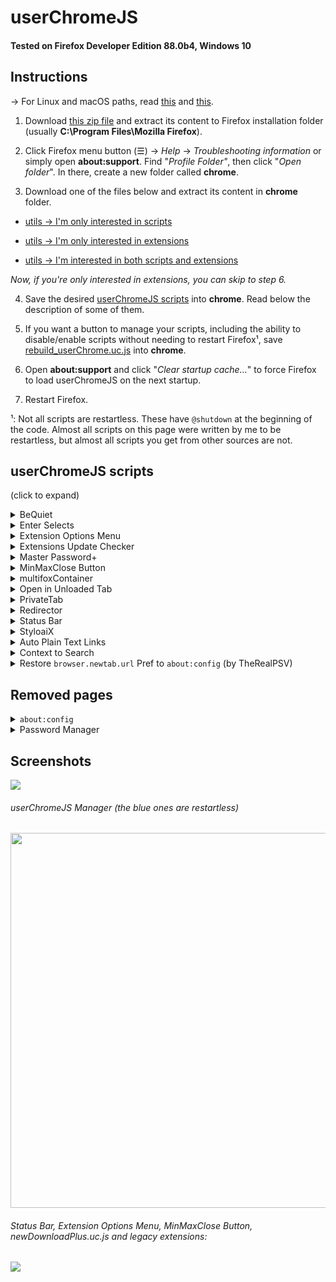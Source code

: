 # userChromeJS

#### Tested on Firefox Developer Edition 88.0b4, Windows 10

## Instructions

→ For Linux and macOS paths, read [this](https://github.com/xiaoxiaoflood/firefox-scripts/issues/8#issuecomment-467619800) and [this](https://developer.mozilla.org/en-US/docs/Mozilla/Firefox/Enterprise_deployment_before_60#Configuration).

1. Download [this zip file](https://raw.githubusercontent.com/xiaoxiaoflood/firefox-scripts/master/fx-folder.zip) and extract its content to Firefox installation folder (usually **C:\Program Files\Mozilla Firefox**).

2. Click Firefox menu button (☰) -> *Help* -> *Troubleshooting information* or simply open **about:support**. Find "*Profile Folder"*, then click "*Open folder*". In there, create a new folder called **chrome**.

3. Download one of the files below and extract its content in **chrome** folder.

 - [utils → I'm only interested in scripts](https://raw.githubusercontent.com/xiaoxiaoflood/firefox-scripts/master/utils_scripts_only.zip)

 - [utils → I'm only interested in extensions](https://raw.githubusercontent.com/xiaoxiaoflood/firefox-scripts/master/utils_extensions_only.zip)
 
 - [utils → I'm interested in both scripts and extensions](https://raw.githubusercontent.com/xiaoxiaoflood/firefox-scripts/master/utils.zip)

*Now, if you're only interested in extensions, you can skip to step 6.*

4. Save the desired [userChromeJS scripts](https://github.com/xiaoxiaoflood/firefox-scripts/tree/master/chrome) into **chrome**. Read below the description of some of them.

5. If you want a button to manage your scripts, including the ability to disable/enable scripts without needing to restart Firefox¹, save [rebuild_userChrome.uc.js](https://raw.githubusercontent.com/xiaoxiaoflood/firefox-scripts/master/chrome/rebuild_userChrome.uc.js) into **chrome**.

6. Open **about:support** and click "*Clear startup cache…*" to force Firefox to load userChromeJS on the next startup.

7. Restart Firefox.

¹: Not all scripts are restartless. These have `@shutdown` at the beginning of the code. Almost all scripts on this page were written by me to be restartless, but almost all scripts you get from other sources are not.

## userChromeJS scripts

(click to expand)
<details>
  <summary>BeQuiet</summary>
 The main purpose of this script is to control media without having to select the tab playing it. So I can play/pause a YouTube video or skip to the next song in Deezer while browsing Reddit, for example.
 Three hotkeys are defined by this script: Ctrl+Alt+S to play/pause, Ctrl+Alt+D to next song and Ctrl+Alt+A to previous song.
 
  Besides that, no more than one tab should play audio at the same time. Each tab paused by another tab that starts playing is added to a stack. So if I open a new YouTube video while there's already one playing, the new tab starts playing and the other is paused. When the video ends or when I pause it, the first YouTube tab resumes playing.
 
 As for now, I only added support for a few sites, like Deezer, Spotify and YouTube. I chose not to support next/previous in YouTube, only play/pause.
 
  [Download link](https://raw.githubusercontent.com/xiaoxiaoflood/firefox-scripts/master/chrome/BeQuiet.uc.js). 
</details>
<details>
  <summary>Enter Selects</summary>
  Have you ever been frustrated because you wanted, for example, that Firefox autofills "https://www.youtube.com/feed/subscriptions" when you type "youtube" in location bar? That's because Firefox only autofills domains, so it will never go further than just "https://www.youtube.com/". Also because of this, Firefox will never autofill "https://www.reddit.com/r/firefox/" when you type "firefox", no matter how many times you've visited that page.
  
  I don't like this. Firefox should be smart to always prioritize the page with higher "visit score" in browser history. That's what this script fixes. It preselects the first suggestion from address bar. For instance, if this page is the first suggestion when you type "xiaoxiaoflood", you don't need to press down arrow key before Enter.
  
  Pages you usually visit will always rise to the first position, so accessing any frequent page will be as easy as typing no more than three chars + Enter, like just "you" + Enter to load YouTube Feed directly instead of YouTube homepage. It's even possible to teach Firefox to selects YouTube Feed with "y" and YouTube Homepage with "yo", it's just a matter of practice.
  
  This script replaces urlbar autocomplete, so `browser.urlbar.autoFill` is disabled on install. If at any time you miss domain autofill, you still sort of can achieve that by pressing Tab IF the domain of first suggestion matches what you've typed so far. Example: you typed "*git*" and the first suggestion is from *github.com*. Pressing Tab key will autocomplete the domain even if the first suggestion is not just github.com - it may be github.com/whatever. But if the typed input doesn't match the domain of the first suggestion, then Tab key will have default behavior of selecting next suggestion just like down arrow key.

  [Download link](https://raw.githubusercontent.com/xiaoxiaoflood/firefox-scripts/master/chrome/enterSelects.uc.js). 
</details>
<details>
  <summary>Extension Options Menu</summary>
  A single toolbar button to manage all your extensions. It opens a menu listing each extension. Left-click to open Options from the hovered addon, right-click to enable/disable, Ctrl + right-click to uninstall. Hover anywhere on the menu to see more.

  Screenshot:
  
  ![](https://i.imgur.com/FWs3pYl.png)

  [Download link](https://raw.githubusercontent.com/xiaoxiaoflood/firefox-scripts/master/chrome/extensionOptionsMenu.uc.js).
</details>
<details>
  <summary>Extensions Update Checker</summary>
  Firefox checks for available updates every 24 hours. You can disable autoinstall updates, but then you'll only know there are available updates if you manually open Add-ons Manager. This script:
 
  - Disables autoinstall updates for every addon.
  - Just after the daily check, if there's an update available it will open Add-ons Manager directly in "Available Updates" view, so that you can track changes before updating (you can click on the extension, then click "Release Notes" button).
  - You can fill `ignoreList` if you are deliberately using an outdated version of an extension and don't want to be notified that an update is available.

  [Download link](https://raw.githubusercontent.com/xiaoxiaoflood/firefox-scripts/master/chrome/extensionsUpdateChecker.uc.js).
</details>
<details>
  <summary>Master Password+</summary>
  Locks Firefox with password. This will prompt the password on browser startup or anytime when you lock it with Ctrl+Alt+Shift+W.
  
  You need to set a master password in <i>Firefox Options > Privacy & Security > [×] Use a Primary Password</i>.

  [Download link](https://raw.githubusercontent.com/xiaoxiaoflood/firefox-scripts/master/chrome/masterPasswordPlus.uc.js).  

  Locked:
  ![](https://i.imgur.com/cE3sUGT.png)

  Unlocked:
  ![](https://i.imgur.com/KOkEJq5.png)
</details>
<details>
  <summary>MinMaxClose Button</summary>
  Toolbar button to replace window buttons (minimize, maximize and close). I'm a Windows user and use Tree Style Tab with hidden titlebar, so I need this.
 
 - <i>Left-click</i> to minimize (so I can't close it accidentally).
 
 - <i>Right-click</i> to close.
 
 - <i>Middleclick</i> restores to fixed position/size (edit script code with your preferred values). If you want to restore to previous position/size, use <i>Shift + Middleclick</i>.
  
  ![](https://raw.githubusercontent.com/xiaoxiaoflood/firefox-scripts/master/screenshots/minmaxclose.png)

  [Download link](https://raw.githubusercontent.com/xiaoxiaoflood/firefox-scripts/master/chrome/minMaxCloseButton.uc.js).
</details>
<details>
  <summary>multifoxContainer</summary>
  When Firefox introduced containers, I created this script to get some features that I missed from Multifox, the legacy addon that implemented "containers" years before Firefox having this feature by default.
  Since then, Firefox has added some things this script had, so I removed them. But I still use it for two things:
  
  - New tabs (Ctrl+T or New Tab button) inherits the container of current tab (except for Private Tabs).
  
  - The label in urlbar serves as menubutton to reopen current tab in other container. With left click, current tab is replaced. With middleclick, a new tab is opened without closing the other one.
  
  ![](https://i.imgur.com/BE7oPcu.png)

  [Download link](https://raw.githubusercontent.com/xiaoxiaoflood/firefox-scripts/master/chrome/multifoxContainer.uc.js).
</details>
<details>
  <summary>Open in Unloaded Tab</summary>
  Creates an item in contextmenu to open links/bookmarks/history in unloaded tabs, i.e., the tab is created, but it will only load when selected. Just like unloaded tabs when you restore previous session.
 So you can, for example, open multiple related YouTube videos and load them one by one. Or open an entire bookmark folder in tabs without freezing the browser, since tab content will load on demand.

  [Download link](https://raw.githubusercontent.com/xiaoxiaoflood/firefox-scripts/master/chrome/openInUnloadedTab.uc.js).
</details>
<details>
  <summary>PrivateTab</summary>
  Fx 77 blocked the ability to open private tabs in non-private windows, previously possible with Private Tab addon. So I decided to write this script as a replacement. You can change some minor settings at the beginning of the code.
 
  ![](https://raw.githubusercontent.com/xiaoxiaoflood/firefox-scripts/master/screenshots/privatetab.png)

  [Download link](https://raw.githubusercontent.com/xiaoxiaoflood/firefox-scripts/master/chrome/privateTab.uc.js).
</details>
<details>
  <summary>Redirector</summary>
  Requires basic JS skills to write rules using regex.
 
  The main difference between this and extensions like [Redirector](https://addons.mozilla.org/en-US/firefox/addon/redirector/) it that these Firefox extensions record both pre-redirect and final URLs in history. I want it to record just the final URL.
  
  This script can also do more complex things like running a JS function with regex results.
  
  Finally, the main reason why I wrote this was to integrate it with [Link Status Redux](https://github.com/xiaoxiaoflood/firefox-scripts/tree/master/extensions/linkstatusredux). When I point the mouse to a link that I've already visited, LSR displays the time of last visit. This is extremely useful for me to know if I have already visited the page and to track changes since last visit.
  
  LSR uses Redirector rules to replace links directly in page (Redirector extension doesn't do this, it redirects only when you try to load the URL). And many URLs have gibberish at the end, so I have rules to remove them, then the URL remains clean and LST can track last visit correctly (because the gibberish is different every time, generating different URLs).
  
  Note: the list of rules in the script is just an example, mine is much bigger.

  [Download link](https://raw.githubusercontent.com/xiaoxiaoflood/firefox-scripts/master/chrome/redirector.uc.js).
</details>
<details>
  <summary>Status Bar</summary>
  Brings back the good old status bar (also known as Addon Bar) at the bottom, with status text plus any buttons you want.

  Screenshots:
  
  ![](https://i.imgur.com/2EBQyjE.png)
  
  ![](https://i.imgur.com/zoX79TT.png)

  [Download link](https://raw.githubusercontent.com/xiaoxiaoflood/firefox-scripts/master/chrome/status-bar.uc.js).
</details>
<details>
  <summary>StyloaiX</summary>
  UserStyle manager to reskin Firefox window and websites. Replacement for legacy Stylish. More convenient than userChrome.css and userContent.css, as it has a powerful editor with instant preview, error checking, code autocomplete and you can enable/disable individual styles without restarting Firefox.

  Screenshots (yes, I'm using the old Stylish icon):
  
  ![](https://raw.githubusercontent.com/xiaoxiaoflood/firefox-scripts/master/screenshots/styloaix-editor.png)
  
  ![](https://raw.githubusercontent.com/xiaoxiaoflood/firefox-scripts/master/screenshots/styloaix-button.png)

  [Download link - extract it in chrome folder](https://raw.githubusercontent.com/xiaoxiaoflood/firefox-scripts/master/chrome/styloaix.zip).
</details>
<details>
  <summary>Auto Plain Text Links</summary>
  Firefox's default context menu will allow you to open plain text links if you select them first. This small addon automatically detects simple http and ftp plain text links when you right-click without needing you to select them first, then passes that URL on to the default Firefox menu items for opening them.

  [Download link - extract it in chrome folder](https://raw.githubusercontent.com/xiaoxiaoflood/firefox-scripts/master/chrome/autoPlainTextLinks.zip).
</details>

<details>
  <summary>Context to Search</summary>
  With this script, when you choose Search from the context menu (with text selected), instead of immediately searching it will just put the selected text in the search bar so you can edit it and choose the search engine before searching.

  [Download link](https://raw.githubusercontent.com/xiaoxiaoflood/firefox-scripts/master/chrome/contextToSearch.uc.js).
</details>

<details>
 <summary>Restore <code>browser.newtab.url</code> Pref to <code>about:config</code> (by TheRealPSV)</summary>
 This script restores the <code>browser.newtab.url</code> preference to <code>about:config</code>. Using this preference, you can set whatever you like as your New Tab page, including things like <code>file://</code> URLs that don't work with new tab override extensions. Once you install the script, just set the preference in <code>about:config</code> and it should work automatically. Make sure you don't have any other new tab extensions, or it might not work.
 
 (Written by [TheRealPSV](https://github.com/TheRealPSV))

  [Download link](https://raw.githubusercontent.com/xiaoxiaoflood/firefox-scripts/master/chrome/newtab-aboutconfig.uc.js).
</details>

## Removed pages

<details>
  <summary><code>about:config</code></summary>
  The new <code>about:config</code> is way worse than the classic page. Although the new version was introduced in Fx 71, the old one was still accessible for a while via direct URL, but it was removed in Fx 87. To continue using it, save all three files from the link below, then bookmark the following URL:
 
  <i>chrome://userchromejs/content/aboutconfig/aboutconfig.xhtml</i>
  
 → [about:config folder](https://github.com/xiaoxiaoflood/firefox-scripts/tree/master/chrome/utils/aboutconfig)
</details>

<details>
  <summary>Password Manager</summary>
  I don't like the new password manager and the old one was removed in Fx 77. I'm still using it. If you want it too, save all three files from the link below, so that you can access the old password manager using the following URL (bookmark it):
 
 <i>chrome://userchromejs/content/passwordmgr/passwordManager.xhtml</i>
 
 → [Password Manager folder](https://github.com/xiaoxiaoflood/firefox-scripts/tree/master/chrome/utils/passwordmgr)
</details>

## Screenshots

<img src="https://raw.githubusercontent.com/xiaoxiaoflood/firefox-scripts/master/screenshots/folder.png">

###### userChromeJS Manager (the blue ones are restartless)
<img src="https://raw.githubusercontent.com/xiaoxiaoflood/firefox-scripts/master/screenshots/rebuild_userChrome.png" height="600">

###### Status Bar, Extension Options Menu, MinMaxClose Button, newDownloadPlus.uc.js and legacy extensions:
<img  src="https://raw.githubusercontent.com/xiaoxiaoflood/firefox-scripts/master/screenshots/window.png">
